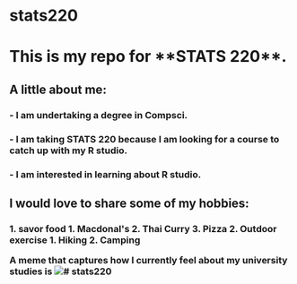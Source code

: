 # stats220

<h1>This is my repo for **STATS 220**. </h1>

<h2>A little about me:</h2>

<h3>- I am undertaking a degree in Compsci.</h3>
<h3>- I am taking STATS 220 because I am looking for a course to catch up with my R studio.</h3>
<h3>- I am interested in learning about R studio.</h3>

<h2>I would love to share some of my hobbies:</h2>
<h3>1. savor food  
    1. Macdonal's  
    2. Thai Curry  
    3. Pizza  
    2. Outdoor exercise  
    1. Hiking
    2. Camping
  
A meme that captures how I currently feel about my university studies is ![](https://media1.tenor.com/m/dTP4cRnO9bEAAAAC/sweating-nervous.gif)# stats220


